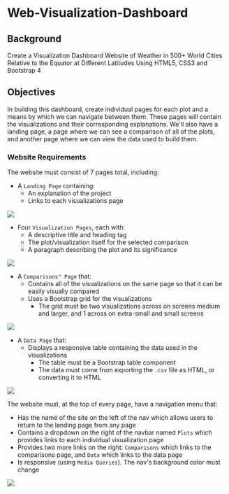 # Web-Visualization-Dashboard



## Background

Create a Visualization Dashboard Website of Weather in 500+ World Cities Relative to the Equator at Different Latitudes Using HTML5, CSS3 and Bootstrap 4


## Objectives

In building this dashboard, create individual pages for each plot and a means by which we can navigate between them. These pages will contain the visualizations and their corresponding explanations. We'll also have a landing page, a page where we can see a comparison of all of the plots, and another page where we can view the data used to build them.

### Website Requirements

The website must consist of 7 pages total, including:

* A `Landing Page` containing:
  * An explanation of the project
  * Links to each visualizations page

![](Images/landing_page.png)

* Four `Visualization Pages`, each with:
  * A descriptive title and heading tag
  * The plot/visualization itself for the selected comparison
  * A paragraph describing the plot and its significance

![](Images/visualizations_page.png)

* A `Comparisons" Page` that:
  * Contains all of the visualizations on the same page so that it can be easily visually compared
  * Uses a Bootstrap grid for the visualizations
    * The grid must be two visualizations across on screens medium and larger, and 1 across on extra-small and small screens

![](Images/comparisons_page.png)

* A `Data Page` that:
  * Displays a responsive table containing the data used in the visualizations
    * The table must be a Bootstrap table component
    * The data must come from exporting the `.csv` file as HTML, or converting it to HTML

![](Images/data_page.png)

The website must, at the top of every page, have a navigation menu that:

* Has the name of the site on the left of the nav which allows users to return to the landing page from any page
* Contains a dropdown on the right of the navbar named `Plots` which provides links to each individual visualization page
* Provides two more links on the right: `Comparisons` which links to the comparisons page, and `Data` which links to the data page
* Is responsive (using `Media Queries`). The nav's background color must change

![](Images/media_queries_page.png)